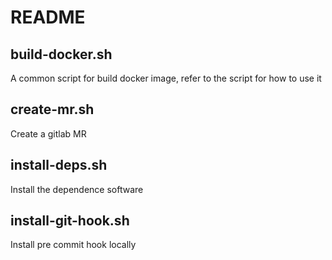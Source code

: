 # README

## build-docker.sh

A common script for build docker image, refer to the script for how to use it

## create-mr.sh

Create a gitlab MR

## install-deps.sh

Install the dependence software

## install-git-hook.sh

Install pre commit hook locally
